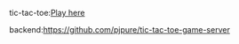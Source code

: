 tic-tac-toe:[Play here](https://tictactoe-pjpure.netlify.app/)

backend:https://github.com/pjpure/tic-tac-toe-game-server
